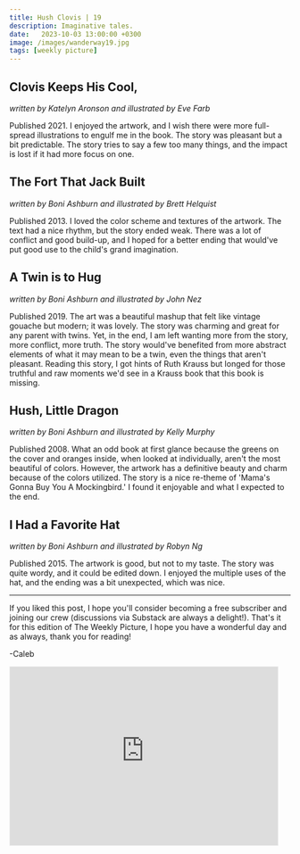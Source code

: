```yaml
---
title: Hush Clovis | 19
description: Imaginative tales.
date:   2023-10-03 13:00:00 +0300
image: /images/wanderway19.jpg
tags: [weekly picture]
---
```


## Clovis Keeps His Cool,

*written by Katelyn Aronson and illustrated by Eve Farb*

Published 2021. I enjoyed the artwork, and I wish there were more full-spread illustrations to engulf me in the book. The story was pleasant but a bit predictable. The story tries to say a few too many things, and the impact is lost if it had more focus on one.

## The Fort That Jack Built

*written by Boni Ashburn and illustrated by Brett Helquist*

Published 2013. I loved the color scheme and textures of the artwork. The text had a nice rhythm, but the story ended weak. There was a lot of conflict and good build-up, and I hoped for a better ending that would've put good use to the child's grand imagination.

## A Twin is to Hug

*written by Boni Ashburn and illustrated by John Nez*

Published 2019. The art was a beautiful mashup that felt like vintage gouache but modern; it was lovely. The story was charming and great for any parent with twins. Yet, in the end, I am left wanting more from the story, more conflict, more truth. The story would've benefited from more abstract elements of what it may mean to be a twin, even the things that aren't pleasant. Reading this story, I got hints of Ruth Krauss but longed for those truthful and raw moments we'd see in a Krauss book that this book is missing.

## Hush, Little Dragon

*written by Boni Ashburn and illustrated by Kelly Murphy*

Published 2008. What an odd book at first glance because the greens on the cover and oranges inside, when looked at individually, aren't the most beautiful of colors. However, the artwork has a definitive beauty and charm because of the colors utilized. The story is a nice re-theme of 'Mama's Gonna Buy You A Mockingbird.' I found it enjoyable and what I expected to the end.

## I Had a Favorite Hat

*written by Boni Ashburn and illustrated by Robyn Ng*

Published 2015. The artwork is good, but not to my taste. The story was quite wordy, and it could be edited down. I enjoyed the multiple uses of the hat, and the ending was a bit unexpected, which was nice.

***

If you liked this post, I hope you'll consider becoming a free subscriber and joining our crew (discussions via Substack are always a delight!). That's it for this edition of The Weekly Picture, I hope you have a wonderful day and as always, thank you for reading!

-Caleb
    
<iframe src="https://thewanderway.substack.com/embed" width="480" height="320" style="border:1px solid #EEE; background:white;" frameborder="0" scrolling="no"></iframe>
